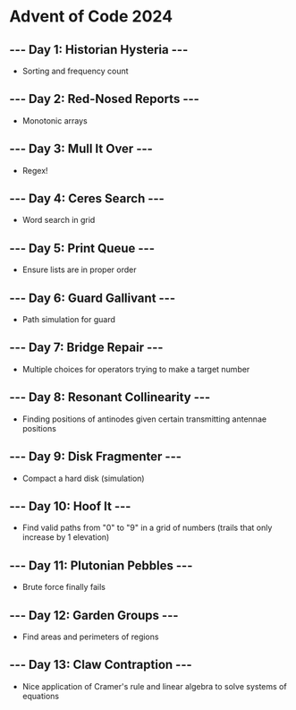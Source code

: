 # Advent of Code 2024

## --- Day 1: Historian Hysteria ---

- Sorting and frequency count

## --- Day 2: Red-Nosed Reports ---

- Monotonic arrays

## --- Day 3: Mull It Over ---

- Regex!

## --- Day 4: Ceres Search ---

- Word search in grid

## --- Day 5: Print Queue ---

- Ensure lists are in proper order

## --- Day 6: Guard Gallivant ---

- Path simulation for guard

## --- Day 7: Bridge Repair ---

- Multiple choices for operators trying to make a target number

## --- Day 8: Resonant Collinearity ---

- Finding positions of antinodes given certain transmitting antennae positions

## --- Day 9: Disk Fragmenter ---

- Compact a hard disk (simulation)

## --- Day 10: Hoof It ---

- Find valid paths from "0" to "9" in a grid of numbers (trails that only increase by 1 elevation)

## --- Day 11: Plutonian Pebbles ---

- Brute force finally fails

## --- Day 12: Garden Groups ---

- Find areas and perimeters of regions

## --- Day 13: Claw Contraption ---

- Nice application of Cramer's rule and linear algebra to solve systems of equations
